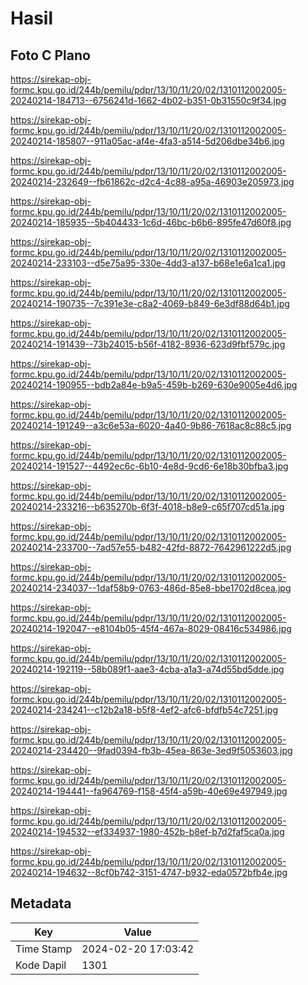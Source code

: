 # Hasil

## Foto C Plano

https://sirekap-obj-formc.kpu.go.id/244b/pemilu/pdpr/13/10/11/20/02/1310112002005-20240214-184713--6756241d-1662-4b02-b351-0b31550c9f34.jpg

https://sirekap-obj-formc.kpu.go.id/244b/pemilu/pdpr/13/10/11/20/02/1310112002005-20240214-185807--911a05ac-af4e-4fa3-a514-5d206dbe34b6.jpg

https://sirekap-obj-formc.kpu.go.id/244b/pemilu/pdpr/13/10/11/20/02/1310112002005-20240214-232649--fb61862c-d2c4-4c88-a95a-46903e205973.jpg

https://sirekap-obj-formc.kpu.go.id/244b/pemilu/pdpr/13/10/11/20/02/1310112002005-20240214-185935--5b404433-1c6d-46bc-b6b6-895fe47d60f8.jpg

https://sirekap-obj-formc.kpu.go.id/244b/pemilu/pdpr/13/10/11/20/02/1310112002005-20240214-233103--d5e75a95-330e-4dd3-a137-b68e1e6a1ca1.jpg

https://sirekap-obj-formc.kpu.go.id/244b/pemilu/pdpr/13/10/11/20/02/1310112002005-20240214-190735--7c391e3e-c8a2-4069-b849-6e3df88d64b1.jpg

https://sirekap-obj-formc.kpu.go.id/244b/pemilu/pdpr/13/10/11/20/02/1310112002005-20240214-191439--73b24015-b56f-4182-8936-623d9fbf579c.jpg

https://sirekap-obj-formc.kpu.go.id/244b/pemilu/pdpr/13/10/11/20/02/1310112002005-20240214-190955--bdb2a84e-b9a5-459b-b269-630e9005e4d6.jpg

https://sirekap-obj-formc.kpu.go.id/244b/pemilu/pdpr/13/10/11/20/02/1310112002005-20240214-191249--a3c6e53a-6020-4a40-9b86-7618ac8c88c5.jpg

https://sirekap-obj-formc.kpu.go.id/244b/pemilu/pdpr/13/10/11/20/02/1310112002005-20240214-191527--4492ec6c-6b10-4e8d-9cd6-6e18b30bfba3.jpg

https://sirekap-obj-formc.kpu.go.id/244b/pemilu/pdpr/13/10/11/20/02/1310112002005-20240214-233216--b635270b-6f3f-4018-b8e9-c65f707cd51a.jpg

https://sirekap-obj-formc.kpu.go.id/244b/pemilu/pdpr/13/10/11/20/02/1310112002005-20240214-233700--7ad57e55-b482-42fd-8872-7642961222d5.jpg

https://sirekap-obj-formc.kpu.go.id/244b/pemilu/pdpr/13/10/11/20/02/1310112002005-20240214-234037--1daf58b9-0763-486d-85e8-bbe1702d8cea.jpg

https://sirekap-obj-formc.kpu.go.id/244b/pemilu/pdpr/13/10/11/20/02/1310112002005-20240214-192047--e8104b05-45f4-467a-8029-08416c534986.jpg

https://sirekap-obj-formc.kpu.go.id/244b/pemilu/pdpr/13/10/11/20/02/1310112002005-20240214-192119--58b089f1-aae3-4cba-a1a3-a74d55bd5dde.jpg

https://sirekap-obj-formc.kpu.go.id/244b/pemilu/pdpr/13/10/11/20/02/1310112002005-20240214-234241--c12b2a18-b5f8-4ef2-afc6-bfdfb54c7251.jpg

https://sirekap-obj-formc.kpu.go.id/244b/pemilu/pdpr/13/10/11/20/02/1310112002005-20240214-234420--9fad0394-fb3b-45ea-863e-3ed9f5053603.jpg

https://sirekap-obj-formc.kpu.go.id/244b/pemilu/pdpr/13/10/11/20/02/1310112002005-20240214-194441--fa964769-f158-45f4-a59b-40e69e497949.jpg

https://sirekap-obj-formc.kpu.go.id/244b/pemilu/pdpr/13/10/11/20/02/1310112002005-20240214-194532--ef334937-1980-452b-b8ef-b7d2faf5ca0a.jpg

https://sirekap-obj-formc.kpu.go.id/244b/pemilu/pdpr/13/10/11/20/02/1310112002005-20240214-194632--8cf0b742-3151-4747-b932-eda0572bfb4e.jpg


## Metadata

| Key        | Value               |
| ---------- | ------------------- |
| Time Stamp | 2024-02-20 17:03:42 |
| Kode Dapil | 1301                |



